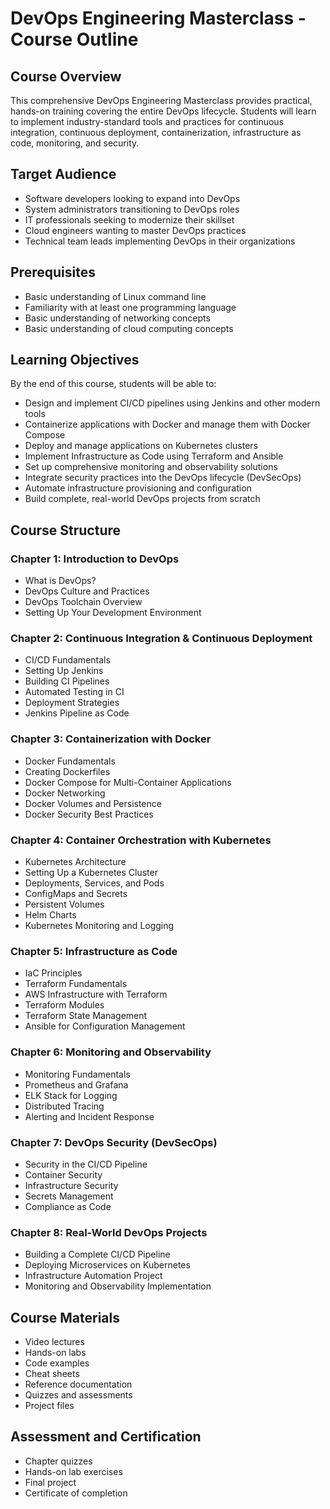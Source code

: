 # DevOps Engineering Masterclass - Course Outline

## Course Overview
This comprehensive DevOps Engineering Masterclass provides practical, hands-on training covering the entire DevOps lifecycle. Students will learn to implement industry-standard tools and practices for continuous integration, continuous deployment, containerization, infrastructure as code, monitoring, and security.

## Target Audience
- Software developers looking to expand into DevOps
- System administrators transitioning to DevOps roles
- IT professionals seeking to modernize their skillset
- Cloud engineers wanting to master DevOps practices
- Technical team leads implementing DevOps in their organizations

## Prerequisites
- Basic understanding of Linux command line
- Familiarity with at least one programming language
- Basic understanding of networking concepts
- Basic understanding of cloud computing concepts

## Learning Objectives
By the end of this course, students will be able to:
- Design and implement CI/CD pipelines using Jenkins and other modern tools
- Containerize applications with Docker and manage them with Docker Compose
- Deploy and manage applications on Kubernetes clusters
- Implement Infrastructure as Code using Terraform and Ansible
- Set up comprehensive monitoring and observability solutions
- Integrate security practices into the DevOps lifecycle (DevSecOps)
- Automate infrastructure provisioning and configuration
- Build complete, real-world DevOps projects from scratch

## Course Structure

### Chapter 1: Introduction to DevOps
- What is DevOps?
- DevOps Culture and Practices
- DevOps Toolchain Overview
- Setting Up Your Development Environment

### Chapter 2: Continuous Integration & Continuous Deployment
- CI/CD Fundamentals
- Setting Up Jenkins
- Building CI Pipelines
- Automated Testing in CI
- Deployment Strategies
- Jenkins Pipeline as Code

### Chapter 3: Containerization with Docker
- Docker Fundamentals
- Creating Dockerfiles
- Docker Compose for Multi-Container Applications
- Docker Networking
- Docker Volumes and Persistence
- Docker Security Best Practices

### Chapter 4: Container Orchestration with Kubernetes
- Kubernetes Architecture
- Setting Up a Kubernetes Cluster
- Deployments, Services, and Pods
- ConfigMaps and Secrets
- Persistent Volumes
- Helm Charts
- Kubernetes Monitoring and Logging

### Chapter 5: Infrastructure as Code
- IaC Principles
- Terraform Fundamentals
- AWS Infrastructure with Terraform
- Terraform Modules
- Terraform State Management
- Ansible for Configuration Management

### Chapter 6: Monitoring and Observability
- Monitoring Fundamentals
- Prometheus and Grafana
- ELK Stack for Logging
- Distributed Tracing
- Alerting and Incident Response

### Chapter 7: DevOps Security (DevSecOps)
- Security in the CI/CD Pipeline
- Container Security
- Infrastructure Security
- Secrets Management
- Compliance as Code

### Chapter 8: Real-World DevOps Projects
- Building a Complete CI/CD Pipeline
- Deploying Microservices on Kubernetes
- Infrastructure Automation Project
- Monitoring and Observability Implementation

## Course Materials
- Video lectures
- Hands-on labs
- Code examples
- Cheat sheets
- Reference documentation
- Quizzes and assessments
- Project files

## Assessment and Certification
- Chapter quizzes
- Hands-on lab exercises
- Final project
- Certificate of completion

